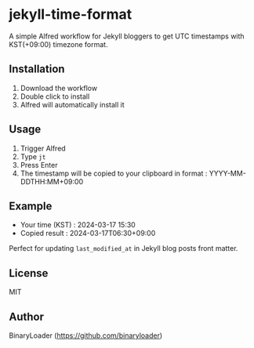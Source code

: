 # jekyll-time-format

A simple Alfred workflow for Jekyll bloggers to get UTC timestamps with KST(+09:00) timezone format.

## Installation

1. Download the workflow
2. Double click to install
3. Alfred will automatically install it

## Usage

1. Trigger Alfred
2. Type `jt`
3. Press Enter
4. The timestamp will be copied to your clipboard in format : YYYY-MM-DDTHH:MM+09:00

## Example

- Your time (KST) : 2024-03-17 15:30
- Copied result : 2024-03-17T06:30+09:00

Perfect for updating `last_modified_at` in Jekyll blog posts front matter.

## License

MIT

## Author

BinaryLoader (https://github.com/binaryloader)
